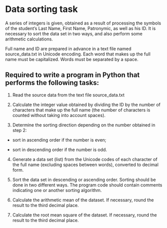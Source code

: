 # Data sorting task

A series of integers is given, obtained as a result of processing the symbols of the student’s Last Name, First Name, Patronymic, as well as his ID. It is necessary to sort the data set in two ways, and also perform some arithmetic calculations.

Full name and ID are prepared in advance in a text file named source_data.txt in Unicode encoding. Each word that makes up the full name must be capitalized. Words must be separated by a space.

## Required to write a program in Python that performs the following tasks:

1. Read the source data from the text file source_data.txt

2. Calculate the integer value obtained by dividing the ID by the number of characters that make up the full name (the number of characters is counted without taking into account spaces).

3. Determine the sorting direction depending on the number obtained in step 2:

- sort in ascending order if the number is even;

- sort in descending order if the number is odd.

4. Generate a data set (list) from the Unicode codes of each character of the full name (excluding spaces between words), converted to decimal form.

5. Sort the data set in descending or ascending order. Sorting should be done in two different ways. The program code should contain comments indicating one or another sorting algorithm.

6. Calculate the arithmetic mean of the dataset. If necessary, round the result to the third decimal place.

7. Calculate the root mean square of the dataset. If necessary, round the result to the third decimal place.
